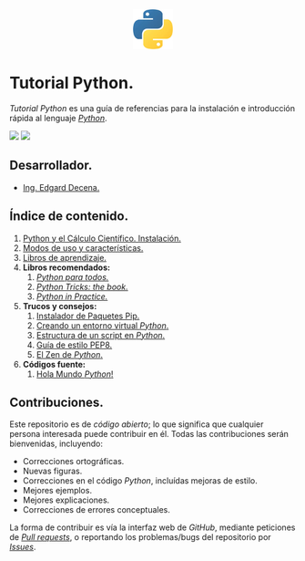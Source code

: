 <div align = "center">
    <img src = "imagenes/logo_python.jpeg" />
</div>

# Tutorial Python.

*Tutorial Python* es una guía de referencias para la instalación e introducción rápida al lenguaje [*Python*](https://www.python.org/).

<img src="https://img.shields.io/badge/License-MIT-green" /> <img src="https://img.shields.io/badge/Markdown-1.0.1%20-blue" />

## Desarrollador.

* [Ing. Edgard Decena.](mailto:edecena@gmail.com)

<a name = "indice"></a>

## Índice de contenido.

1. [Python y el Cálculo Científico. Instalación.](python_instalacion.md#cabecera)
1. [Modos de uso y características.](modos_caracteristicas.md#cabecera)
1. [Libros de aprendizaje.](libros_aprendizaje.md#cabecera)
1. **Libros recomendados:**
    1. [*Python para todos.*](documentos/libro_python_para_todos.pdf)
    1. [*Python Tricks: the book.*](documentos/libro_python_tricks_the_book.pdf)
    1. [*Python in Practice.*](documentos/libro_python_in_practice.pdf)
1. **Trucos y consejos:**
    1. [Instalador de Paquetes Pip.](instalador_paquetes_pip.md#cabecera)
    1. [Creando un entorno virtual *Python*.](creando_un_entorno_virtual.md#cabecera)
    1. [Estructura de un script en *Python*.](estructura_script_python.md#cabecera)
    1. [Guía de estilo PEP8.](guia_estilo_pep8.md#cabecera)
    1. [El Zen de *Python*.](zen_python.md#cabecera)
1. **Códigos fuente:**
    1. [Hola Mundo *Python*!](codigos/hola_mundo.py)

## Contribuciones.

Este repositorio es de *código abierto*; lo que significa que cualquier persona interesada puede contribuir en él. Todas las contribuciones serán bienvenidas, incluyendo:

* Correcciones ortográficas.
* Nuevas figuras.
* Correcciones en el código *Python*, incluídas mejoras de estilo.
* Mejores ejemplos.
* Mejores explicaciones. 
* Correcciones de errores conceptuales.

La forma de contribuir es vía la interfaz web de *GitHub*, mediante peticiones de [*Pull requests*](https://github.com/ejdecena/tutorial_python/pulls), o reportando los problemas/bugs del repositorio por [*Issues*](https://github.com/ejdecena/tutorial_python/issues).